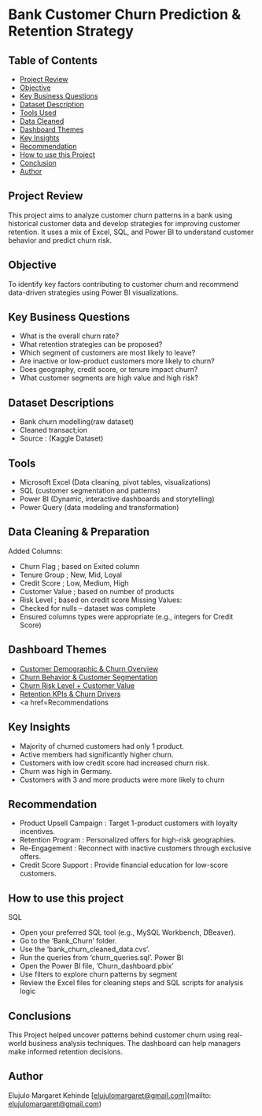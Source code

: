 # Bank Customer Churn Prediction & Retention Strategy

## Table of Contents

- [Project Review](#project-review)
- [Objective](#objective)
- [Key Business Questions](#key-business-questions)
- [Dataset Description](#dataset-description)
- [Tools Used](#tools-used)
- [Data Cleaned](#data-cleaned)
- [Dashboard Themes](#dashboard-themes)
- [Key Insights](#key-insights)
- [Recommendation](#recommendations)
- [How to use this Project](#how-to-use-this-project)
- [Conclusion](#conclusion)
- [Author](#author)

## Project Review
This project aims to analyze customer churn patterns in a bank using historical customer data and develop strategies for improving customer retention. It uses a mix of Excel, SQL, and Power BI to understand customer behavior and predict churn risk.

## Objective
To identify key factors contributing to customer churn and recommend data-driven strategies using Power BI visualizations.

## Key Business Questions
-	What is the overall churn rate?
-	What retention strategies can be proposed?
-	Which segment of customers are most likely to leave?
-	Are inactive or low-product customers more likely to churn?
-	Does geography, credit score, or tenure impact churn?
-	What customer segments are high value and high risk?

## Dataset Descriptions
-	Bank churn modelling(raw dataset)
-	Cleaned transact;ion
-	Source : (Kaggle Dataset)

## Tools
-	Microsoft Excel (Data cleaning, pivot tables, visualizations)
-	SQL (customer segmentation and patterns)
-	Power BI (Dynamic, interactive dashboards and storytelling)
-	Power Query (data modeling and transformation)

## Data Cleaning & Preparation
Added Columns:
-	Churn Flag ; based on Exited column
-	Tenure Group ; New, Mid, Loyal
-	Credit Score ; Low, Medium, High
-	Customer Value ; based on number of products
-	Risk Level ; based on credit score
Missing Values:
-	Checked for nulls – dataset was complete
-	Ensured columns types were appropriate (e.g., integers for Credit Score)

## Dashboard Themes
-	<a href=https://github.com/Maggy317/Banking-Churn-Model/blob/main/Churn_dashboard.png/Customer_Overview.png>Customer Demographic & Churn Overview</a>
-	<a href=https://github.com/Maggy317/Banking-Churn-Model/blob/main/Churn_dashboard.png/Churn_Behavior.png>Churn Behavior & Customer Segmentation</a>
-	<a href=https://github.com/Maggy317/Banking-Churn-Model/blob/main/Churn_dashboard.png/Customer_Value.png>Churn Risk Level + Customer Value</a>
- <a href=https://github.com/Maggy317/Banking-Churn-Model/blob/main/Churn_dashboard.png/Churn_Drivers.png>Retention KPIs & Churn Drivers</a>
-	<a href=Recommendations

## Key Insights
-	Majority of churned customers had only 1 product.
-	Active members had significantly higher churn.
-	Customers with low credit score had increased churn risk.
-	Churn was high in Germany.
-	Customers with 3 and more products were more likely to churn

## Recommendation
-	Product Upsell Campaign : Target 1-product customers with loyalty incentives.
-	Retention Program : Personalized offers for high-risk geographies.
-	Re-Engagement : Reconnect with inactive customers through exclusive offers.
-	Credit Score Support : Provide financial education for low-score customers.

## How to use this project
SQL
-	Open your preferred SQL tool (e.g., MySQL Workbench, DBeaver).
-	Go to the ‘Bank_Churn’ folder.
-	Use the ‘bank_churn_cleaned_data.cvs’.
-	Run the queries from ‘churn_queries.sql’.
Power BI
-	Open the Power BI file, ‘Churn_dashboard.pbix’
-	Use filters to explore churn patterns by segment
-	Review the Excel files for cleaning steps and SQL scripts for analysis logic

## Conclusions 
This Project helped uncover patterns behind customer churn using real-world business analysis techniques. The dashboard can help managers make informed retention decisions.

## Author
Elujulo Margaret Kehinde
[elujulomargaret@gmail.com](mailto: elujulomargaret@gmail.com)

